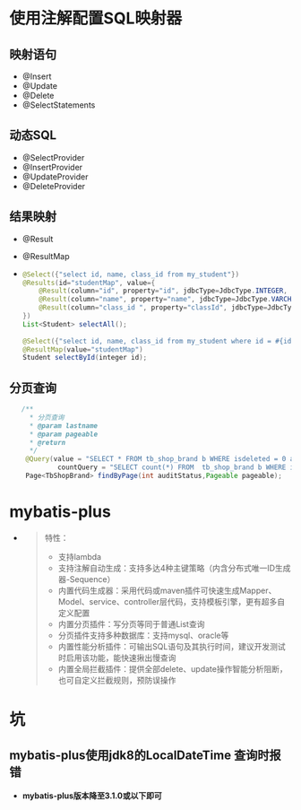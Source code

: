 # 使用注解配置SQL映射器 

## 映射语句 

- @Insert
- @Update
- @Delete
- @SelectStatements

## 动态SQL

- @SelectProvider
- @InsertProvider
- @UpdateProvider
- @DeleteProvider

## 结果映射 

- @Result

- @ResultMap

- ```java
  @Select({"select id, name, class_id from my_student"})
  @Results(id="studentMap", value={
      @Result(column="id", property="id", jdbcType=JdbcType.INTEGER, id=true),
      @Result(column="name", property="name", jdbcType=JdbcType.VARCHAR),
      @Result(column="class_id ", property="classId", jdbcType=JdbcType.INTEGER)
  })
  List<Student> selectAll();
   
  @Select({"select id, name, class_id from my_student where id = #{id}"})
  @ResultMap(value="studentMap")
  Student selectById(integer id);
  ```


## 分页查询 

```java
   /**
     * 分页查询
     * @param lastname
     * @param pageable
     * @return
     */
    @Query(value = "SELECT * FROM tb_shop_brand b WHERE isdeleted = 0 and audit_status=?1  ORDER BY update_time desc nulls last,audit_time desc NULLS LAST",
            countQuery = "SELECT count(*) FROM  tb_shop_brand b WHERE isdeleted = 0 and audit_status=?1", nativeQuery = true)
    Page<TbShopBrand> findByPage(int auditStatus,Pageable pageable);
```



# mybatis-plus 

- > 特性：
  >
  > - 支持lambda
  > - 支持注解自动生成：支持多达4种主键策略（内含分布式唯一ID生成器-Sequence）
  > - 内置代码生成器：采用代码或maven插件可快速生成Mapper、Model、service、controller层代码，支持模板引擎，更有超多自定义配置
  > - 内置分页插件：写分页等同于普通List查询
  > - 分页插件支持多种数据库：支持mysql、oracle等
  > - 内置性能分析插件：可输出SQL语句及其执行时间，建议开发测试时启用该功能，能快速揪出慢查询
  > - 内置全局拦截插件：提供全部delete、update操作智能分析阻断，也可自定义拦截规则，预防误操作

# 坑

## mybatis-plus使用jdk8的LocalDateTime 查询时报错

- **mybatis-plus版本降至3.1.0或以下即可**

